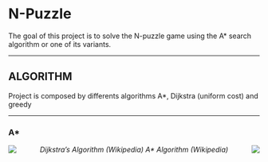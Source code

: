 
# N-Puzzle

The goal of this project is to solve the N-puzzle game using the A* search algorithm or one of its variants.

---
## ALGORITHM

Project is composed by differents algorithms A*, Dijkstra (uniform cost) and greedy

---
### A*

<p align="center">
  <img align="left" src="https://miro.medium.com/max/420/1*HppvOLfDxXqQRFn0Cv2dHQ.gif" >
  <em align="left">Dijkstra’s Algorithm (Wikipedia)</em>
  <img align="right"src="https://miro.medium.com/max/420/1*2jRCHqAbTCY7W7oG5ntMOQ.gif">
  <em align="right">A* Algorithm (Wikipedia)</em>
  
</p>

